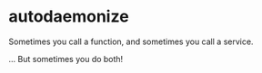 # autodaemonize

Sometimes you call a function, and sometimes you call a service.

... But sometimes you do both!
